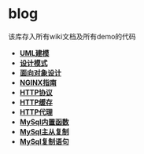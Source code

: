 # blog

该库存入所有wiki文档及所有demo的代码

* **[UML建模](https://github.com/bingbo/blog/wiki/uml)**
* **[设计模式](https://github.com/bingbo/blog/wiki/patterns)**
* **[面向对象设计](https://github.com/bingbo/blog/wiki/oop)**
* **[NGINX指南](https://github.com/bingbo/blog/wiki/NGINX%E6%8C%87%E5%8D%97)**
* **[HTTP协议](https://github.com/bingbo/blog/wiki/HTTP%E5%8D%8F%E8%AE%AE)**
* **[HTTP缓存](https://github.com/bingbo/blog/wiki/HTTP%E7%BC%93%E5%AD%98)**
* **[HTTP代理](https://github.com/bingbo/blog/wiki/HTTP%E4%BB%A3%E7%90%86)**
* **[MySql内置函数](https://github.com/bingbo/blog/wiki/mysql%E5%86%85%E7%BD%AE%E5%87%BD%E6%95%B0)**
* **[MySql主从复制](https://github.com/bingbo/blog/wiki/mysql%E4%B8%BB%E4%BB%8E%E5%A4%8D%E5%88%B6)**
* **[MySql复制语句](https://github.com/bingbo/blog/wiki/mysql%E5%A4%8D%E5%88%B6%E8%AF%AD%E5%8F%A5)**
